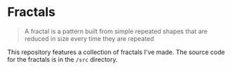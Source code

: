 # Fractals

> A fractal is a pattern built from simple repeated shapes that are reduced in size every time they are repeated

This repository features a collection of fractals I've made. The source code for the fractals is in the `/src` directory.

